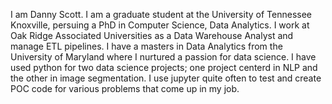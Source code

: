 I am Danny Scott. I am a graduate student at the University of Tennessee Knoxville, persuing a PhD in Computer Science, Data Analytics.  I work at Oak Ridge Associated Universities as a Data Warehouse Analyst and manage ETL pipelines.  I have a masters in Data Analytics from the University of Maryland where I nurtured a passion for data science.  I have used python for two data science projects; one project centerd in NLP and the other in image segmentation.  I use jupyter quite often to test and create POC code for various problems that come up in my job.